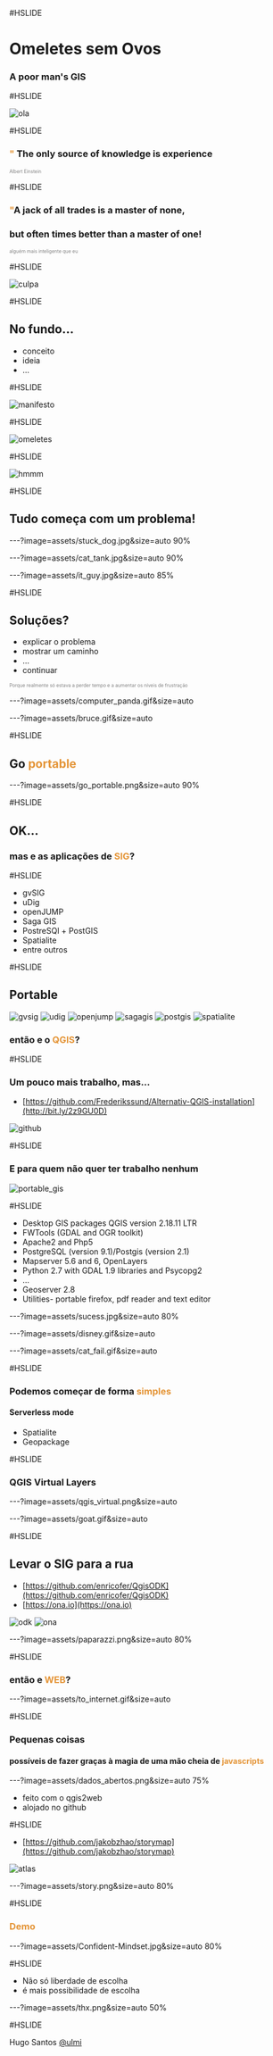 #HSLIDE

# Omeletes sem Ovos
### A poor man's GIS

#HSLIDE

![ola](assets/ola.jpg)

#HSLIDE

### <span style="color:#e49436">"</span> The only source of knowledge is experience
<span style="font-size:0.6em; color:gray">Albert Einstein</span>

#HSLIDE

### <span style="color:#e49436">"</span>A jack of all trades is a master of none,
### but often times better than a master of one!<!-- .element: class="fragment" -->
<span style="font-size:0.6em; color:gray">alguém mais inteligente que eu</span>


#HSLIDE

![culpa](assets/culpa.png)

#HSLIDE

## No fundo...

+ conceito <!-- .element: class="fragment" -->
+ ideia <!-- .element: class="fragment" -->
+ ... <!-- .element: class="fragment" -->

#HSLIDE

![manifesto](assets/manifesto.png)


#HSLIDE

![omeletes](assets/oso.png)

#HSLIDE

![hmmm](assets/hmmm.gif)

#HSLIDE

## Tudo começa com um problema!

---?image=assets/stuck_dog.jpg&size=auto 90%

---?image=assets/cat_tank.jpg&size=auto 90%

---?image=assets/it_guy.jpg&size=auto 85%


#HSLIDE

## Soluções?
+ explicar o problema <!-- .element: class="fragment" -->
+ mostrar um caminho <!-- .element: class="fragment" -->
+ ... <!-- .element: class="fragment" -->
+ continuar <!-- .element: class="fragment" -->

<span style="font-size:0.6em; color:gray">Porque realmente só estava a perder tempo e a aumentar os níveis de frustração</span> <!-- .element: class="fragment" -->

---?image=assets/computer_panda.gif&size=auto

---?image=assets/bruce.gif&size=auto

#HSLIDE

## Go <span style="color:#e49436">portable</span>

---?image=assets/go_portable.png&size=auto 90%

#HSLIDE

## OK...
### mas e as aplicações de <span style="color:#e49436">SIG</span>?

#HSLIDE

+ gvSIG 
+ uDig <!-- .element: class="fragment" --> 
+ openJUMP <!-- .element: class="fragment" -->  
+ Saga GIS <!-- .element: class="fragment" -->
+ PostreSQl + PostGIS <!-- .element: class="fragment" -->
+ Spatialite <!-- .element: class="fragment" -->
+ entre outros <!-- .element: class="fragment" -->

#HSLIDE

## Portable
![gvsig](assets/gvsig.png)
![udig](assets/udig.png)
![openjump](assets/openjump.png)
![sagagis](assets/saga.jpeg)
![postgis](assets/postgis.png)
![spatialite](assets/spatialite.jpg)

### então e o <span style="color:#e49436">QGIS</span>?

#HSLIDE

### Um pouco mais trabalho, mas...

- [https://github.com/Frederikssund/Alternativ-QGIS-installation](http://bit.ly/2z9GU0D)

![github](assets/portable_qgis.png)

#HSLIDE

### E para quem não quer ter trabalho nenhum

![portable_gis](assets/portable_gis.png)

#HSLIDE

+ Desktop GIS packages QGIS version 2.18.11 LTR
+ FWTools (GDAL and OGR toolkit)
+ Apache2 and Php5
+ PostgreSQL (version 9.1)/Postgis (version 2.1)
+ Mapserver 5.6 and 6, OpenLayers
+ Python 2.7 with GDAL 1.9 libraries and Psycopg2
+ ...
+ Geoserver 2.8
+ Utilities- portable firefox, pdf reader and text editor

---?image=assets/sucess.jpg&size=auto 80%

---?image=assets/disney.gif&size=auto

---?image=assets/cat_fail.gif&size=auto

#HSLIDE

### Podemos começar de forma <span style="color:#e49436">simples</span>

#### Serverless mode

+ Spatialite <!-- .element: class="fragment" -->
+ Geopackage <!-- .element: class="fragment" -->

#HSLIDE

### QGIS Virtual Layers

---?image=assets/qgis_virtual.png&size=auto

---?image=assets/goat.gif&size=auto

#HSLIDE

## Levar o SIG para a rua

- [https://github.com/enricofer/QgisODK](https://github.com/enricofer/QgisODK)
- [https://ona.io](https://ona.io)

![odk](assets/qgis_odk.png)
![ona](assets/odk_ona.png)

---?image=assets/paparazzi.png&size=auto 80%

#HSLIDE

### então e <span style="color:#e49436">WEB</span>?

---?image=assets/to_internet.gif&size=auto

#HSLIDE

### Pequenas coisas
#### possíveis de fazer graças à magia de uma mão cheia de <span style="color:#e49436">javascripts</span>

---?image=assets/dados_abertos.png&size=auto 75%

+ feito com o qgis2web <!-- .element: class="fragment" -->
+ alojado no github <!-- .element: class="fragment" -->

#HSLIDE

- [https://github.com/jakobzhao/storymap](https://github.com/jakobzhao/storymap)

![atlas](assets/atlas.png)

---?image=assets/story.png&size=auto 80%

#HSLIDE

### <span style="color:#e49436">Demo</span>


---?image=assets/Confident-Mindset.jpg&size=auto 80%

#HSLIDE

+ Não só liberdade de escolha <!-- .element: class="fragment" -->
+ é mais possibilidade de escolha <!-- .element: class="fragment" -->

---?image=assets/thx.png&size=auto 50%


#HSLIDE

Hugo Santos [@ulmi](http://twitter.com/ulmi)